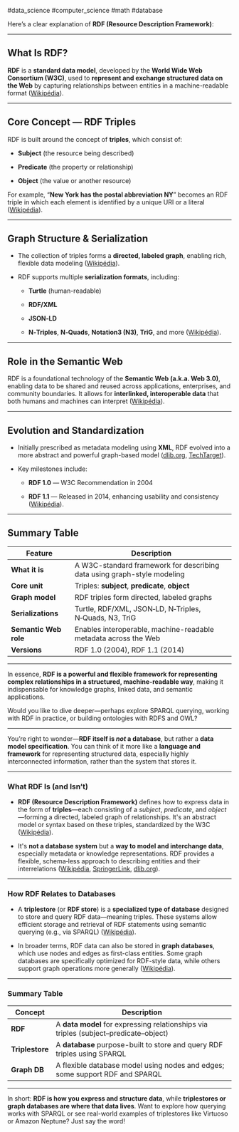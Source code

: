 #data_science #computer_science #math #database 

Here’s a clear explanation of **RDF (Resource Description Framework)**:

---

## What Is RDF?

**RDF** is a **standard data model**, developed by the **World Wide Web Consortium (W3C)**, used to **represent and exchange structured data on the Web** by capturing relationships between entities in a machine-readable format ([Wikipédia](https://en.wikipedia.org/wiki/Resource_Description_Framework?utm_source=chatgpt.com "Resource Description Framework")).

---

## Core Concept — RDF Triples

RDF is built around the concept of **triples**, which consist of:

- **Subject** (the resource being described)
    
- **Predicate** (the property or relationship)
    
- **Object** (the value or another resource)
    

For example, “**New York has the postal abbreviation NY**” becomes an RDF triple in which each element is identified by a unique URI or a literal ([Wikipédia](https://en.wikipedia.org/wiki/Resource_Description_Framework?utm_source=chatgpt.com "Resource Description Framework")).

---

## Graph Structure & Serialization

- The collection of triples forms a **directed, labeled graph**, enabling rich, flexible data modeling ([Wikipédia](https://en.wikipedia.org/wiki/Resource_Description_Framework?utm_source=chatgpt.com "Resource Description Framework")).
    
- RDF supports multiple **serialization formats**, including:
    
    - **Turtle** (human-readable)
        
    - **RDF/XML**
        
    - **JSON‑LD**
        
    - **N‑Triples**, **N‑Quads**, **Notation3 (N3)**, **TriG**, and more ([Wikipédia](https://en.wikipedia.org/wiki/Resource_Description_Framework?utm_source=chatgpt.com "Resource Description Framework")).
        

---

## Role in the Semantic Web

RDF is a foundational technology of the **Semantic Web (a.k.a. Web 3.0)**, enabling data to be shared and reused across applications, enterprises, and community boundaries. It allows for **interlinked, interoperable data** that both humans and machines can interpret ([Wikipédia](https://en.wikipedia.org/wiki/Semantic_Web?utm_source=chatgpt.com "Semantic Web")).

---

## Evolution and Standardization

- Initially prescribed as metadata modeling using **XML**, RDF evolved into a more abstract and powerful graph-based model ([dlib.org](https://www.dlib.org/dlib/may98/miller/05miller.html?utm_source=chatgpt.com "An Introduction to the Resource Description Framework"), [TechTarget](https://www.techtarget.com/searchapparchitecture/definition/Resource-Description-Framework-RDF?utm_source=chatgpt.com "What is RDF (Resource Description Framework)?")).
    
- Key milestones include:
    
    - **RDF 1.0** — W3C Recommendation in 2004
        
    - **RDF 1.1** — Released in 2014, enhancing usability and consistency ([Wikipédia](https://en.wikipedia.org/wiki/Resource_Description_Framework?utm_source=chatgpt.com "Resource Description Framework")).
        

---

## Summary Table

|Feature|Description|
|---|---|
|**What it is**|A W3C-standard framework for describing data using graph-style modeling|
|**Core unit**|Triples: **subject**, **predicate**, **object**|
|**Graph model**|RDF triples form directed, labeled graphs|
|**Serializations**|Turtle, RDF/XML, JSON‑LD, N‑Triples, N‑Quads, N3, TriG|
|**Semantic Web role**|Enables interoperable, machine-readable metadata across the Web|
|**Versions**|RDF 1.0 (2004), RDF 1.1 (2014)|

---

In essence, **RDF is a powerful and flexible framework for representing complex relationships in a structured, machine-readable way**, making it indispensable for knowledge graphs, linked data, and semantic applications.

Would you like to dive deeper—perhaps explore SPARQL querying, working with RDF in practice, or building ontologies with RDFS and OWL?

---

You’re right to wonder—**RDF itself is _not_ a database**, but rather a **data model specification**. You can think of it more like a **language and framework** for representing structured data, especially highly interconnected information, rather than the system that stores it.

---

### What RDF Is (and Isn’t)

- **RDF (Resource Description Framework)** defines how to express data in the form of **triples**—each consisting of a _subject_, _predicate_, and _object_—forming a directed, labeled graph of relationships. It's an abstract model or syntax based on these triples, standardized by the W3C ([Wikipédia](https://en.wikipedia.org/wiki/Resource_Description_Framework?utm_source=chatgpt.com "Resource Description Framework")).
    
- It's **not a database system** but a **way to model and interchange data**, especially metadata or knowledge representations. RDF provides a flexible, schema‑less approach to describing entities and their interrelations ([Wikipédia](https://en.wikipedia.org/wiki/Resource_Description_Framework?utm_source=chatgpt.com "Resource Description Framework"), [SpringerLink](https://link.springer.com/content/pdf/10.1007/978-1-4899-7993-3_905-3.pdf?utm_source=chatgpt.com "Resource Description Framework - Springer"), [dlib.org](https://www.dlib.org/dlib/may98/miller/05miller.html?utm_source=chatgpt.com "An Introduction to the Resource Description Framework - D-Lib")).
    

---

### How RDF Relates to Databases

- A **triplestore** (or **RDF store**) is a **specialized type of database** designed to store and query RDF data—meaning triples. These systems allow efficient storage and retrieval of RDF statements using semantic querying (e.g., via SPARQL) ([Wikipédia](https://en.wikipedia.org/wiki/Triplestore?utm_source=chatgpt.com "Triplestore")).
    
- In broader terms, RDF data can also be stored in **graph databases**, which use nodes and edges as first-class entities. Some graph databases are specifically optimized for RDF-style data, while others support graph operations more generally ([Wikipédia](https://en.wikipedia.org/wiki/Graph_database?utm_source=chatgpt.com "Graph database")).
    

---

### Summary Table

|Concept|Description|
|---|---|
|**RDF**|A **data model** for expressing relationships via triples (subject–predicate–object)|
|**Triplestore**|A **database** purpose-built to store and query RDF triples using SPARQL|
|**Graph DB**|A flexible database model using nodes and edges; some support RDF and SPARQL|

---

In short: **RDF is how you express and structure data**, while **triplestores or graph databases are where that data lives**. Want to explore how querying works with SPARQL or see real-world examples of triplestores like Virtuoso or Amazon Neptune? Just say the word!